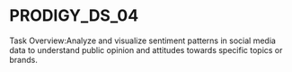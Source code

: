 # PRODIGY_DS_04
Task Overview:Analyze and visualize sentiment patterns in social media data to understand public opinion and attitudes towards specific topics or brands.
